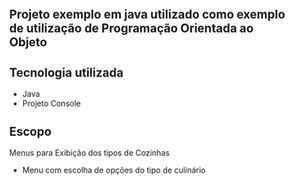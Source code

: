 
## Projeto exemplo em java utilizado como exemplo de utilização de Programação Orientada ao Objeto

## Tecnologia utilizada 

- Java
- Projeto Console

## Escopo

Menus para Exibição dos tipos de Cozinhas 

- Menu com escolha de opções do tipo de culinário



